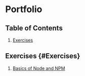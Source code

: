 # Portfolio

## Table of Contents
1. [Exercises](#Exercises)

## Exercises {#Exercises}
1. [Basics of Node and NPM](https://github.com/mizakiharuno/Portfolio/tree/main/FrontEndWebUIFramworksAndTools-Bootstrap4/Exercises/BasicsOfNodeAndNPM)
